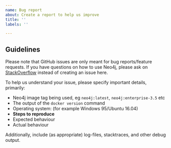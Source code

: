 ```yaml
---
name: Bug report
about: Create a report to help us improve
title: ''
labels: ''

---
```


## Guidelines

Please note that GitHub issues are only meant for bug reports/feature requests. 
If you have questions on how to use Neo4j, please ask on [StackOverflow](http://stackoverflow.com/questions/tagged/neo4j) instead of creating an issue here.

To help us understand your issue, please specify important details, primarily:

- Neo4j image tag being used, eg `neo4j:latest`, `neo4j:enterprise-3.5` etc
- The output of the `docker version` command
- Operating system: (for example Windows 95/Ubuntu 16.04)
- **Steps to reproduce**
- Expected behaviour
- Actual behaviour

Additionally, include (as appropriate) log-files, stacktraces, and other debug output.
